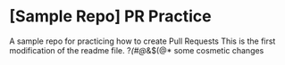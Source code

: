 # [Sample Repo] PR Practice
A sample repo for practicing how to create Pull Requests
This is the first modification of the readme file. ?*(#@*&$(@* some cosmetic changes
